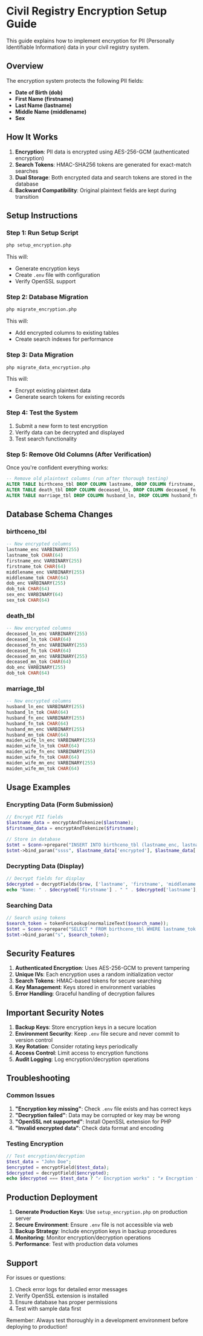 # Civil Registry Encryption Setup Guide

This guide explains how to implement encryption for PII (Personally Identifiable Information) data in your civil registry system.

## Overview

The encryption system protects the following PII fields:
- **Date of Birth (dob)**
- **First Name (firstname)**
- **Last Name (lastname)**
- **Middle Name (middlename)**
- **Sex**

## How It Works

1. **Encryption**: PII data is encrypted using AES-256-GCM (authenticated encryption)
2. **Search Tokens**: HMAC-SHA256 tokens are generated for exact-match searches
3. **Dual Storage**: Both encrypted data and search tokens are stored in the database
4. **Backward Compatibility**: Original plaintext fields are kept during transition

## Setup Instructions

### Step 1: Run Setup Script

```bash
php setup_encryption.php
```

This will:
- Generate encryption keys
- Create `.env` file with configuration
- Verify OpenSSL support

### Step 2: Database Migration

```bash
php migrate_encryption.php
```

This will:
- Add encrypted columns to existing tables
- Create search indexes for performance

### Step 3: Data Migration

```bash
php migrate_data_encryption.php
```

This will:
- Encrypt existing plaintext data
- Generate search tokens for existing records

### Step 4: Test the System

1. Submit a new form to test encryption
2. Verify data can be decrypted and displayed
3. Test search functionality

### Step 5: Remove Old Columns (After Verification)

Once you're confident everything works:

```sql
-- Remove old plaintext columns (run after thorough testing)
ALTER TABLE birthceno_tbl DROP COLUMN lastname, DROP COLUMN firstname, DROP COLUMN middlename, DROP COLUMN dob, DROP COLUMN sex;
ALTER TABLE death_tbl DROP COLUMN deceased_ln, DROP COLUMN deceased_fn, DROP COLUMN deceased_mn, DROP COLUMN dob;
ALTER TABLE marriage_tbl DROP COLUMN husband_ln, DROP COLUMN husband_fn, DROP COLUMN husband_mn, DROP COLUMN maiden_wife_ln, DROP COLUMN maiden_wife_fn, DROP COLUMN maiden_wife_mn;
```

## Database Schema Changes

### birthceno_tbl
```sql
-- New encrypted columns
lastname_enc VARBINARY(255)
lastname_tok CHAR(64)
firstname_enc VARBINARY(255)
firstname_tok CHAR(64)
middlename_enc VARBINARY(255)
middlename_tok CHAR(64)
dob_enc VARBINARY(255)
dob_tok CHAR(64)
sex_enc VARBINARY(64)
sex_tok CHAR(64)
```

### death_tbl
```sql
-- New encrypted columns
deceased_ln_enc VARBINARY(255)
deceased_ln_tok CHAR(64)
deceased_fn_enc VARBINARY(255)
deceased_fn_tok CHAR(64)
deceased_mn_enc VARBINARY(255)
deceased_mn_tok CHAR(64)
dob_enc VARBINARY(255)
dob_tok CHAR(64)
```

### marriage_tbl
```sql
-- New encrypted columns
husband_ln_enc VARBINARY(255)
husband_ln_tok CHAR(64)
husband_fn_enc VARBINARY(255)
husband_fn_tok CHAR(64)
husband_mn_enc VARBINARY(255)
husband_mn_tok CHAR(64)
maiden_wife_ln_enc VARBINARY(255)
maiden_wife_ln_tok CHAR(64)
maiden_wife_fn_enc VARBINARY(255)
maiden_wife_fn_tok CHAR(64)
maiden_wife_mn_enc VARBINARY(255)
maiden_wife_mn_tok CHAR(64)
```

## Usage Examples

### Encrypting Data (Form Submission)
```php
// Encrypt PII fields
$lastname_data = encryptAndTokenize($lastname);
$firstname_data = encryptAndTokenize($firstname);

// Store in database
$stmt = $conn->prepare("INSERT INTO birthceno_tbl (lastname_enc, lastname_tok, firstname_enc, firstname_tok, ...) VALUES (?, ?, ?, ?, ...)");
$stmt->bind_param("ssss", $lastname_data['encrypted'], $lastname_data['token'], $firstname_data['encrypted'], $firstname_data['token']);
```

### Decrypting Data (Display)
```php
// Decrypt fields for display
$decrypted = decryptFields($row, ['lastname', 'firstname', 'middlename', 'dob', 'sex']);
echo "Name: " . $decrypted['firstname'] . " " . $decrypted['lastname'];
```

### Searching Data
```php
// Search using tokens
$search_token = tokenForLookup(normalizeText($search_name));
$stmt = $conn->prepare("SELECT * FROM birthceno_tbl WHERE lastname_tok = ?");
$stmt->bind_param("s", $search_token);
```

## Security Features

1. **Authenticated Encryption**: Uses AES-256-GCM to prevent tampering
2. **Unique IVs**: Each encryption uses a random initialization vector
3. **Search Tokens**: HMAC-based tokens for secure searching
4. **Key Management**: Keys stored in environment variables
5. **Error Handling**: Graceful handling of decryption failures

## Important Security Notes

1. **Backup Keys**: Store encryption keys in a secure location
2. **Environment Security**: Keep `.env` file secure and never commit to version control
3. **Key Rotation**: Consider rotating keys periodically
4. **Access Control**: Limit access to encryption functions
5. **Audit Logging**: Log encryption/decryption operations

## Troubleshooting

### Common Issues

1. **"Encryption key missing"**: Check `.env` file exists and has correct keys
2. **"Decryption failed"**: Data may be corrupted or key may be wrong
3. **"OpenSSL not supported"**: Install OpenSSL extension for PHP
4. **"Invalid encrypted data"**: Check data format and encoding

### Testing Encryption

```php
// Test encryption/decryption
$test_data = "John Doe";
$encrypted = encryptField($test_data);
$decrypted = decryptField($encrypted);
echo $decrypted === $test_data ? "✓ Encryption works" : "✗ Encryption failed";
```

## Production Deployment

1. **Generate Production Keys**: Use `setup_encryption.php` on production server
2. **Secure Environment**: Ensure `.env` file is not accessible via web
3. **Backup Strategy**: Include encryption keys in backup procedures
4. **Monitoring**: Monitor encryption/decryption operations
5. **Performance**: Test with production data volumes

## Support

For issues or questions:
1. Check error logs for detailed error messages
2. Verify OpenSSL extension is installed
3. Ensure database has proper permissions
4. Test with sample data first

Remember: Always test thoroughly in a development environment before deploying to production!
